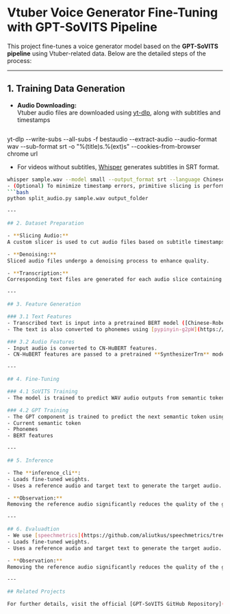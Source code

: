 # Vtuber Voice Generator Fine-Tuning with GPT-SoVITS Pipeline

This project fine-tunes a voice generator model based on the **GPT-SoVITS pipeline** using Vtuber-related data. Below are the detailed steps of the process:

---

## 1. Training Data Generation

- **Audio Downloading:**  
  Vtuber audio files are downloaded using [yt-dlp](https://github.com/yt-dlp/yt-dlp), along with subtitles and timestamps
  ```bash
yt-dlp --write-subs --all-subs -f bestaudio --extract-audio --audio-format wav --sub-format srt -o "%(title)s.%(ext)s" --cookies-from-browser chrome url
  - For videos without subtitles, [Whisper](https://github.com/openai/whisper) generates subtitles in SRT format.
  ```bash
whisper sample.wav --model small --output_format srt --language Chinese
  - (Optional) To minimize timestamp errors, primitive slicing is performed to reduce large audio file sizes by running
  ```bash
python split_audio.py sample.wav output_folder

---

## 2. Dataset Preparation

- **Slicing Audio:**  
  A custom slicer is used to cut audio files based on subtitle timestamps. However, some slices may contain long silences at the beginning or end.
  
- **Denoising:**  
  Sliced audio files undergo a denoising process to enhance quality.

- **Transcription:**  
  Corresponding text files are generated for each audio slice containing the respective transcriptions.

---

## 3. Feature Generation

### 3.1 Text Features
- Transcribed text is input into a pretrained BERT model ([Chinese-Roberta-WWM-Ext-Large](https://huggingface.co/hfl/chinese-roberta-wwm-ext-large)) to generate BERT tokens.
- The text is also converted to phonemes using [pypinyin-g2pW](https://github.com/mozillazg/pypinyin-g2pW).

### 3.2 Audio Features
- Input audio is converted to CN-HuBERT features.
- CN-HuBERT features are passed to a pretrained **SynthesizerTrn** model to generate semantic features.

---

## 4. Fine-Tuning

### 4.1 SoVITS Training
- The model is trained to predict WAV audio outputs from semantic tokens.

### 4.2 GPT Training
- The GPT component is trained to predict the next semantic token using:
  - Current semantic token
  - Phonemes
  - BERT features

---

## 5. Inference

- The **inference_cli**:
  - Loads fine-tuned weights.
  - Uses a reference audio and target text to generate the target audio.

- **Observation:**  
  Removing the reference audio significantly reduces the quality of the generated target audio.

---

## 6. Evaluadtion
- We use [speechmetrics](https://github.com/aliutkus/speechmetrics/tree/master) and [mel_cepstral_distance](https://github.com/jasminsternkopf/mel_cepstral_distance)
  - Loads fine-tuned weights.
  - Uses a reference audio and target text to generate the target audio.

- **Observation:**  
  Removing the reference audio significantly reduces the quality of the generated target audio.
  
---

## Related Projects

For further details, visit the official [GPT-SoVITS GitHub Repository](https://github.com/RVC-Boss/GPT-SoVITS/tree/main?tab=readme-ov-file).

